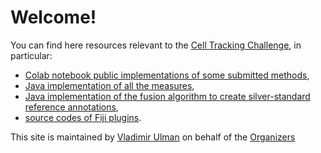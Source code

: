# Welcome!

You can find here resources relevant to the [Cell Tracking Challenge](http://celltrackingchallenge.net/), in particular:

- [Colab notebook public implementations of some submitted methods](https://github.com/CellTrackingChallenge/2021-edition-available-codes),
- [Java implementation of all the measures](https://github.com/CellTrackingChallenge/measures),
- [Java implementation of the fusion algorithm to create silver-standard reference annotations](https://github.com/CellTrackingChallenge/label-fusion-ng),
- [source codes of Fiji plugins](https://github.com/CellTrackingChallenge/fiji-plugins).

This site is maintained by [Vladimir Ulman](https://github.com/xulman/) on behalf of the [Organizers](http://celltrackingchallenge.net/organizers/)
